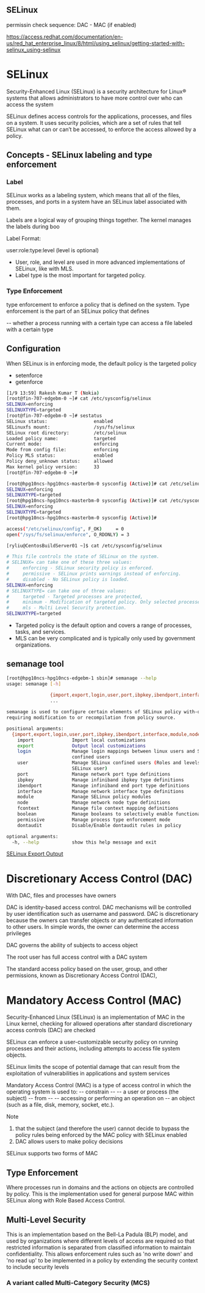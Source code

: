 SELinux
---

permissin check sequence: DAC - MAC (if enabled)

https://access.redhat.com/documentation/en-us/red_hat_enterprise_linux/8/html/using_selinux/getting-started-with-selinux_using-selinux

# SELinux
Security-Enhanced Linux (SELinux) is a security architecture for Linux® systems that allows administrators to have more control over who can access the system

SELinux defines access controls for the applications, processes, and files on a system. It uses security policies, which are a set of rules that tell SELinux what can or can’t be accessed, to enforce the access allowed by a policy. 

## Concepts - SELinux labeling and type enforcement

### Label
SELinux works as a labeling system, which means that all of the files, processes, and ports in a system have an SELinux label associated with them. 

Labels are a logical way of grouping things together. The kernel manages the labels during boo

Label Format:

user:role:type:level (level is optional)

* User, role, and level are used in more advanced implementations of SELinux, like with MLS. 
* Label type is the most important for targeted policy. 

### Type Enforcement
type enforcement to enforce a policy that is defined on the system. Type enforcement is the part of an SELinux policy that defines 

-- whether a process running with a certain type can access a file labeled with a certain type

## Configuration

When SELinux is in enforcing mode, the default policy is the targeted policy

* setenforce
* getenforce

```bash
[1/9 13:59] Rakesh Kumar T (Nokia)
[root@fin-707-edgebm-0 ~]# cat /etc/sysconfig/selinux
SELINUX=enforcing
SELINUXTYPE=targeted
[root@fin-707-edgebm-0 ~]# sestatus
SELinux status:                 enabled
SELinuxfs mount:                /sys/fs/selinux
SELinux root directory:         /etc/selinux
Loaded policy name:             targeted
Current mode:                   enforcing
Mode from config file:          enforcing
Policy MLS status:              enabled
Policy deny_unknown status:     allowed
Max kernel policy version:      33
[root@fin-707-edgebm-0 ~]#
```
```bash
[root@hpg10ncs-hpg10ncs-masterbm-0 sysconfig (Active)]# cat /etc/selinux/config 
SELINUX=enforcing
SELINUXTYPE=targeted
[root@hpg10ncs-hpg10ncs-masterbm-0 sysconfig (Active)]# cat /etc/sysconfig/selinux 
SELINUX=enforcing
SELINUXTYPE=targeted
[root@hpg10ncs-hpg10ncs-masterbm-0 sysconfig (Active)]# 
```
```bash
access("/etc/selinux/config", F_OK)     = 0
open("/sys/fs/selinux/enforce", O_RDONLY) = 3
```

```bash
[ryliu@CentosBuildServer01 ~]$ cat /etc/sysconfig/selinux

# This file controls the state of SELinux on the system.
# SELINUX= can take one of these three values:
#     enforcing - SELinux security policy is enforced.
#     permissive - SELinux prints warnings instead of enforcing.
#     disabled - No SELinux policy is loaded.
SELINUX=enforcing
# SELINUXTYPE= can take one of three values:
#     targeted - Targeted processes are protected,
#     minimum - Modification of targeted policy. Only selected processes are protected. 
#     mls - Multi Level Security protection.
SELINUXTYPE=targeted 
```
* Targeted policy is the default option and covers a range of processes, tasks, and services. 
* MLS can be very complicated and is typically only used by government organizations. 

## semanage tool
```bash
[root@hpg10ncs-hpg10ncs-edgebm-1 sbin]# semanage --help
usage: semanage [-h]
                
                {import,export,login,user,port,ibpkey,ibendport,interface,module,node,fcontext,boolean,permissive,dontaudit}
                ...

semanage is used to configure certain elements of SELinux policy with-out
requiring modification to or recompilation from policy source.

positional arguments:
  {import,export,login,user,port,ibpkey,ibendport,interface,module,node,fcontext,boolean,permissive,dontaudit}
    import              Import local customizations
    export              Output local customizations
    login               Manage login mappings between linux users and SELinux
                        confined users
    user                Manage SELinux confined users (Roles and levels for an
                        SELinux user)
    port                Manage network port type definitions
    ibpkey              Manage infiniband ibpkey type definitions
    ibendport           Manage infiniband end port type definitions
    interface           Manage network interface type definitions
    module              Manage SELinux policy modules
    node                Manage network node type definitions
    fcontext            Manage file context mapping definitions
    boolean             Manage booleans to selectively enable functionality
    permissive          Manage process type enforcement mode
    dontaudit           Disable/Enable dontaudit rules in policy

optional arguments:
  -h, --help            show this help message and exit
```
[SELinux Export Output](./selinux-export.output)

# Discretionary Access Control (DAC) 

With DAC, files and processes have owners

DAC is identity-based access control. DAC mechanisms will be controlled by user identification such as username and password. DAC is discretionary because the owners can transfer objects or any authenticated information to other users. In simple words, the owner can determine the access privileges

DAC governs the ability of subjects to access object

The root user has full access control with a DAC system

The standard access policy based on the user, group, and other permissions, known as Discretionary Access Control (DAC),

# Mandatory Access Control (MAC)
Security-Enhanced Linux (SELinux) is an implementation of MAC in the Linux kernel, checking for allowed operations after standard discretionary access controls (DAC) are checked

SELinux can enforce a user-customizable security policy on running processes and their actions, including attempts to access file system objects. 

SELinux limits the scope of potential damage that can result from the exploitation of vulnerabilities in applications and system services

Mandatory Access Control (MAC) is a type of access control in which the operating system is used to:
 -- constrain 
 -- -- a user or process (the subject) 
 -- from 
 -- -- accessing or performing an operation on 
 -- an object (such as a file, disk, memory, socket, etc.).

 Note 
 1. that the subject (and therefore the user) cannot decide to bypass the policy rules being enforced by the MAC policy with SELinux enabled
 2. DAC allows users to make policy decisions

SELinux supports two forms of MAC
## Type Enforcement
Where processes run in domains and the actions on objects are controlled by policy. This is the implementation used for general purpose MAC within SELinux along with Role Based Access Control. 

## Multi-Level Security
 This is an implementation based on the Bell-La Padula (BLP) model, and used by organizations where different levels of access are required so that restricted information is separated from classified information to maintain confidentiality. This allows enforcement rules such as 'no write down' and 'no read up' to be implemented in a policy by extending the security context to include security levels

### A variant called Multi-Category Security (MCS) 

